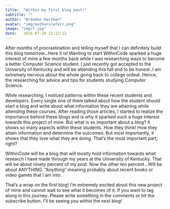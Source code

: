 ```yaml
---
title:  "Within my first blog post!"
subtitle: ""
author: "Brandon Hartman"
avatar: "img/authors/wferr.png"
image: "img/f.jpg"
date:   2016-07-20 12:12:12
---
```


After months of procrastination and telling myself that I can definitely build this blog tomorrow…Here it is! Wanting to start WithinCode sparked a huge interest of mine a few months back while I was researching ways to become a better Computer Science student. I just recently got accepted to the University of Kentucky and will be attending this fall and to be honest..I am extremely nervous about the whole going back to college ordeal. Hence, the researching for advice and tips for students studying Computer Science.

While researching, I noticed patterns within these recent students and developers. Every single one of them talked about how the student should start a blog and write about what information they are attaining while attending these courses. After reading those articles, I started to realize the importance behind these blogs and is why it sparked such a huge interest towards this project of mine. But what is so important about a blog? It shows so many aspects within these students. How they think! How they attain information and determine the outcomes. But most importantly, it shows that they love what they are doing. That’s the most important part, right?

WithinCode will be a blog that will mostly hold information towards what research I have made through my years at the University of Kentucky. That will be about ninety percent of my post. Now the other ten percent…Will be about ANYTHING. “Anything” meaning probably about recent books or video games that I am into.

That’s a wrap on the first blog! I’m extremely excited about this new project of mine and cannot wait to see what it becomes of it. If you want to tag along in this journey..Please write something in the comments or hit the subscribe button. I'll be seeing you within the next blog!
